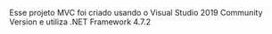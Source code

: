 Esse projeto MVC foi criado usando o Visual Studio 2019 Community Version e utiliza .NET Framework 4.7.2
